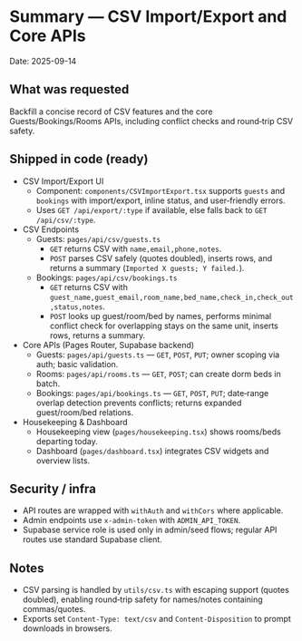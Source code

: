 # Summary — CSV Import/Export and Core APIs

Date: 2025-09-14

## What was requested
Backfill a concise record of CSV features and the core Guests/Bookings/Rooms APIs, including conflict checks and round‑trip CSV safety.

## Shipped in code (ready)

- CSV Import/Export UI
  - Component: `components/CSVImportExport.tsx` supports `guests` and `bookings` with import/export, inline status, and user‑friendly errors.
  - Uses `GET /api/export/:type` if available, else falls back to `GET /api/csv/:type`.
- CSV Endpoints
  - Guests: `pages/api/csv/guests.ts`
    - `GET` returns CSV with `name,email,phone,notes`.
    - `POST` parses CSV safely (quotes doubled), inserts rows, and returns a summary (`Imported X guests; Y failed.`).
  - Bookings: `pages/api/csv/bookings.ts`
    - `GET` returns CSV with `guest_name,guest_email,room_name,bed_name,check_in,check_out,status,notes`.
    - `POST` looks up guest/room/bed by names, performs minimal conflict check for overlapping stays on the same unit, inserts rows, returns a summary.
- Core APIs (Pages Router, Supabase backend)
  - Guests: `pages/api/guests.ts` — `GET`, `POST`, `PUT`; owner scoping via auth; basic validation.
  - Rooms: `pages/api/rooms.ts` — `GET`, `POST`; can create dorm beds in batch.
  - Bookings: `pages/api/bookings.ts` — `GET`, `POST`, `PUT`; date‑range overlap detection prevents conflicts; returns expanded guest/room/bed relations.
- Housekeeping & Dashboard
  - Housekeeping view (`pages/housekeeping.tsx`) shows rooms/beds departing today.
  - Dashboard (`pages/dashboard.tsx`) integrates CSV widgets and overview lists.

## Security / infra

- API routes are wrapped with `withAuth` and `withCors` where applicable.
- Admin endpoints use `x-admin-token` with `ADMIN_API_TOKEN`.
- Supabase service role is used only in admin/seed flows; regular API routes use standard Supabase client.

## Notes

- CSV parsing is handled by `utils/csv.ts` with escaping support (quotes doubled), enabling round‑trip safety for names/notes containing commas/quotes.
- Exports set `Content-Type: text/csv` and `Content-Disposition` to prompt downloads in browsers.

